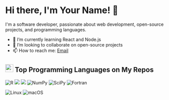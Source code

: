 # Hi there, I'm Your Name! 👋

I'm a software developer, passionate about web development, open-source projects, and programming languages. 

- 🌱 I’m currently learning React and Node.js
- 👯 I’m looking to collaborate on open-source projects
- 📫 How to reach me: [Email](mailto:rafael.2706@gmail.com)

## <img width=25 src='https://user-images.githubusercontent.com/8226984/227711634-f9943192-2b39-4f8f-921a-00d6821fc7a9.png'> Top Programming Languages on My Repos

![R](https://img.shields.io/badge/R-276DC3?style=for-the-badge&logo=r&logoColor=white)
<a href='https://anaconda.org/neutrinomuon/'><img src="https://img.shields.io/badge/Anaconda-%2344A833.svg?style=for-the-badge&logo=anaconda&logoColor=white"></a>
<a href='https://www.python.org/'><img src="https://img.shields.io/badge/python-3670A0?style=for-the-badge&logo=python&logoColor=ffdd54"></a>
![NumPy](https://img.shields.io/badge/numpy-%23013243.svg?style=for-the-badge&logo=numpy&logoColor=white)
![SciPy](https://img.shields.io/badge/SciPy-%230C55A5.svg?style=for-the-badge&logo=scipy&logoColor=%white)
![Fortran](https://img.shields.io/badge/Fortran-%23734F96.svg?style=for-the-badge&logo=fortran&logoColor=white)

![Linux](https://img.shields.io/badge/Linux-FCC624?style=for-the-badge&logo=linux&logoColor=black)
![macOS](https://img.shields.io/badge/mac%20os-000000?style=for-the-badge&logo=macos&logoColor=F0F0F0)




